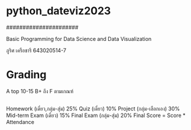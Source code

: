# python_dateviz2023 #
######################

Basic Programming for Data Science and Data Visualization

ภูริศ เครือชารี
643020514-7

# Grading
A top 10-15 B+ ถึง F ตามเกณฑ์

##
Homework (เดี่ยว,กลุ่ม-สุ่ม) 25%
Quiz (เดี่ยว) 10%
Project (กลุ่ม-เลือกเอง) 30%
Mid-term Exam (เดี่ยว) 15%
Final Exam (กลุ่ม-สุ่ม) 20%
Final Score = Score * Attendance
##

